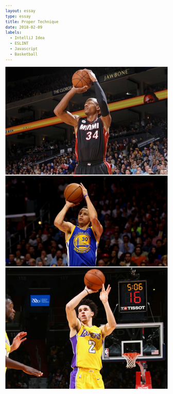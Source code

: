 ```yaml
---
layout: essay
type: essay
title: Proper Technique
date: 2018-02-09
labels:
  - IntelliJ Idea
  - ESLINT
  - Javascript
  - Basketball
---
```


<img class="ui small left circular floated image" src="../images/Rallen-shooting.jpg">
<img class="ui small right circular floated image" src="../images/Curry_shooting.jpg">
<img class="ui small left circular floated image" src="../images/lonzo-shooting.jpg">

